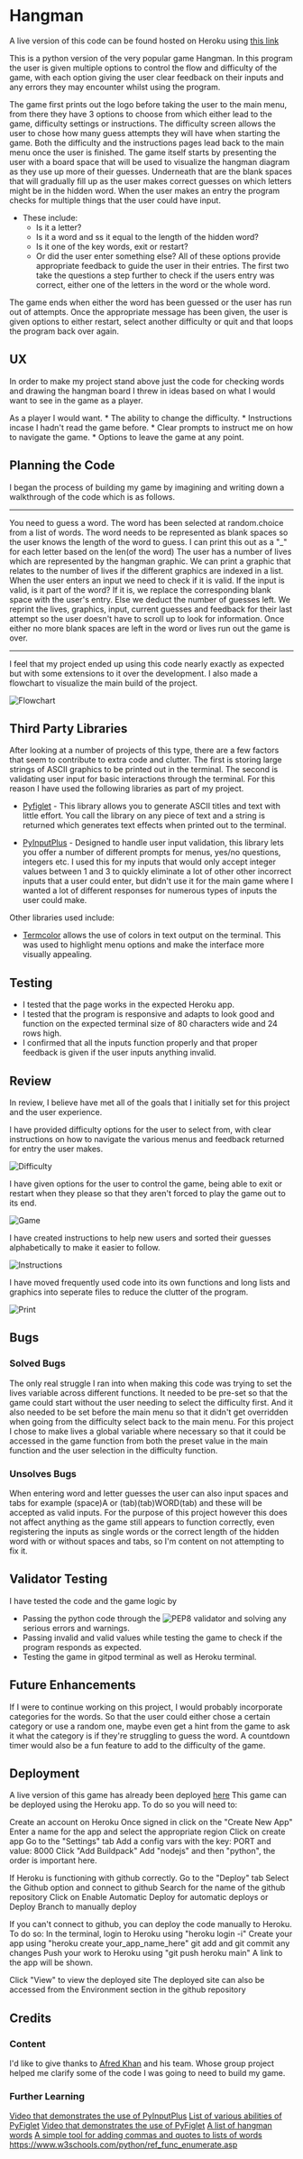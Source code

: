 # Hangman
 
A live version of this code can be found hosted on Heroku using [this link](https://sam-dainton-hangman.herokuapp.com/)
 
This is a python version of the very popular game Hangman. In this program the user is given multiple options to control the flow and difficulty of the game, with each option giving the user clear feedback on their inputs and any errors they may encounter whilst using the program.
 
The game first prints out the logo before taking the user to the main menu, from there they have 3 options to choose from which either lead to the game, difficulty settings or instructions. The difficulty screen allows the user to chose how many guess attempts they will have when starting the game. Both the difficulty and the instructions pages lead back to the main menu once the user is finished.
The game itself starts by presenting the user with a board space that will be used to visualize the hangman diagram as they use up more of their guesses. Underneath that are the blank spaces that will gradually fill up as the user makes correct guesses on which letters might be in the hidden word.
When the user makes an entry the program checks for multiple things that the user could have input.
* These include:
    * Is it a letter?
    * Is it a word and ss it equal to the length of the hidden word?
    * Is it one of the key words, exit or restart?
    * Or did the user enter something else?
All of these options provide appropriate feedback to guide the user in their entries. The first two take the questions a step further to check if the users entry was correct, either one of the letters in the word or the whole word.
 
The game ends when either the word has been guessed or the user has run out of attempts. Once the appropriate message has been given, the user is given options to either restart, select another difficulty or quit and that loops the program back over again.
 
## UX
 
In order to make my project stand above just the code for checking words and drawing the hangman board I threw in ideas based on what I would want to see in the game as a player.
 
As a player I would want.
    * The ability to change the difficulty.
    * Instructions incase I hadn't read the game before.
    * Clear prompts to instruct me on how to navigate the game.
    * Options to leave the game at any point.
 
## Planning the Code
 
I began the process of building my game by imagining and writing down a walkthrough of the code which is as follows.
_______________
You need to guess a word.
The word has been selected at random.choice from a list of words.
The word needs to be represented as blank spaces so the user knows the length of the word to guess.
I can print this out as a "_" for each letter based on the len(of the word)
The user has a number of lives which are represented by the hangman graphic.
We can print a graphic that relates to the number of lives if the different graphics are indexed in a list.
When the user enters an input we need to check if it is valid.
If the input is valid, is it part of the word?
If it is, we replace the corresponding blank space with the user's entry.
Else we deduct the number of guesses left.
We reprint the lives, graphics, input, current guesses and feedback for their last attempt so the user doesn't have to scroll up to look for information.
Once either no more blank spaces are left in the word or lives run out the game is over.
_________________
I feel that my project ended up using this code nearly exactly as expected but with some extensions to it over the development. I also made a flowchart to visualize the main build of the project.
 
![Flowchart](/images/flowchart.png)
 
## Third Party Libraries
 
After looking at a number of projects of this type, there are a few factors that seem to contribute to extra code and clutter. The first is storing large strings of ASCII graphics to be printed out in the terminal. The second is validating user input for basic interactions through the terminal. For this reason I have used the following libraries as part of my project.
 
* [Pyfiglet](https://github.com/pwaller/pyfiglet) - This library allows you to generate ASCII titles and text with little effort. You call the library on any piece of text and a string is returned which generates text effects when printed out to the terminal.
 
* [PyInputPlus](https://pypi.org/project/PyInputPlus/) - Designed to handle user input validation, this library lets you offer a number of different prompts for menus, yes/no questions, integers etc. I used this for my inputs that would only accept integer values between 1 and 3 to quickly eliminate a lot of other other incorrect inputs that a user could enter, but didn't use it for the main game where I wanted a lot of different responses for numerous types of inputs the user could make.
 
Other libraries used include:
* [Termcolor](https://pypi.org/project/termcolor/) allows the use of colors in text output on the terminal. This was used to highlight menu options and make the interface more visually appealing.
 
## Testing
 
* I tested that the page works in the expected Heroku app.
* I tested that the program is responsive and adapts to look good and function on the expected terminal size of 80 characters wide and 24 rows high.
* I confirmed that all the inputs function properly and that proper feedback is given if the user inputs anything invalid.

## Review

In review, I believe have met all of the goals that I initially set for this project and the user experience.

I have provided difficulty options for the user to select from, with clear instructions on how to navigate the various menus and feedback returned for entry the user makes.

![Difficulty](/images/difficulty.png)

I have given options for the user to control the game, being able to exit or restart when they please so that they aren't forced to play the game out to its end.

![Game](/images/game.png)

I have created instructions to help new users and sorted their guesses alphabetically to make it easier to follow.

![Instructions](/images/instructions.png)

I have moved frequently used code into its own functions and long lists and graphics into seperate files to reduce the clutter of the program.

![Print](/images/print.png)

## Bugs
### Solved Bugs
 
The only real struggle I ran into when making this code was trying to set the lives variable across different functions. It needed to be pre-set so that the game could start without the user needing to select the difficulty first. And it also needed to be set before the main menu so that it didn't get overridden when going from the difficulty select back to the main menu. For this project I chose to make lives a global variable where necessary so that it could be accessed in the game function from both the preset value in the main function and the user selection in the difficulty function.
 
### Unsolves Bugs
 
When entering word and letter guesses the user can also input spaces and tabs for example (space)A or (tab)(tab)WORD(tab) and these will be accepted as valid inputs. For the purpose of this project however this does not affect anything as the game still appears to function correctly, even registering the inputs as single words or the correct length of the hidden word with or without spaces and tabs, so I'm content on not attempting to fix it.
 
## Validator Testing
 
I have tested the code and the game logic by
 
* Passing the python code through the ![PEP8 validator](http://pep8online.com/) and solving any serious errors and warnings.
* Passing invalid and valid values while testing the game to check if the program responds as expected.
* Testing the game in gitpod terminal as well as Heroku terminal.
 
## Future Enhancements
 
If I were to continue working on this project, I would probably incorporate categories for the words. So that the user could either chose a certain category or use a random one, maybe even get a hint from the game to ask it what the category is if they're struggling to guess the word. A countdown timer would also be a fun feature to add to the difficulty of the game.
 
## Deployment
 
A live version of this game has already been deployed [here](https://sam-dainton-hangman.herokuapp.com/)
This game can be deployed using the Heroku app. To do so you will need to:
 
Create an account on Heroku
Once signed in click on the "Create New App"
Enter a name for the app and select the appropriate region
Click on create app
Go to the "Settings" tab
Add a config vars with the key: PORT and value: 8000
Click "Add Buildpack"
Add "nodejs" and then "python", the order is important here.
 
If Heroku is functioning with github correctly.
    Go to the "Deploy" tab
    Select the Github option and connect to github
    Search for the name of the github repository
    Click on Enable Automatic Deploy for automatic deploys or Deploy Branch to manually deploy
 
If you can't connect to github, you can deploy the code manually to Heroku. To do so:
    In the terminal, login to Heroku using "heroku login -i"
    Create your app using "heroku create your_app_name_here"
    git add and git commit any changes
    Push your work to Heroku using "git push heroku main"
    A link to the app will be shown.
 
Click "View" to view the deployed site
The deployed site can also be accessed from the Environment section in the github repository
 
## Credits
### Content
 
I'd like to give thanks to [Afred Khan](https://github.com/afred-khan/Hangman) and his team. Whose group project helped me clarify some of the code I was going to need to build my game.
 
### Further Learning
 
[Video that demonstrates the use of PyInputPlus](https://www.youtube.com/watch?v=2201B0vGwx8)
[List of various abilities of PyFiglet](http://www.figlet.org/examples.html)
[Video that demonstrates the use of PyFiglet](https://www.youtube.com/watch?v=zUf1BM1l8MQ)
[A list of hangman words](https://www.hangmanwords.com/words)
[A simple tool for adding commas and quotes to lists of words](https://commaquote.azurewebsites.net/)
https://www.w3schools.com/python/ref_func_enumerate.asp